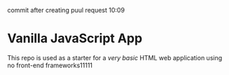 commit after creating puul request 10:09

# Vanilla JavaScript App

This repo is used as a starter for a _very basic_ HTML web application using no front-end frameworks11111